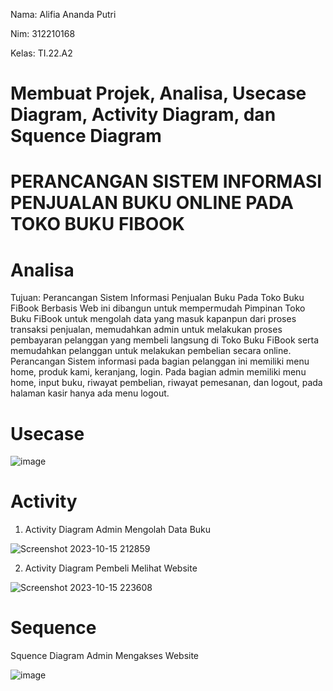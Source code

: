 Nama: Alifia Ananda Putri

Nim: 312210168

Kelas: TI.22.A2

# Membuat Projek, Analisa, Usecase Diagram, Activity Diagram, dan Squence Diagram

# PERANCANGAN SISTEM INFORMASI PENJUALAN BUKU ONLINE PADA TOKO BUKU FIBOOK

# Analisa

Tujuan: Perancangan Sistem Informasi Penjualan Buku Pada Toko Buku FiBook Berbasis Web ini dibangun untuk mempermudah Pimpinan Toko Buku FiBook untuk mengolah data yang masuk kapanpun dari proses transaksi penjualan, memudahkan admin untuk melakukan proses pembayaran pelanggan yang membeli langsung di Toko Buku FiBook serta memudahkan pelanggan untuk melakukan pembelian secara online. Perancangan Sistem informasi pada bagian pelanggan ini memiliki menu home, produk kami, keranjang, login. Pada bagian admin memiliki menu home, input buku, riwayat pembelian, riwayat pemesanan, dan logout, pada halaman kasir hanya ada menu logout.

# Usecase

![image](https://github.com/Alifiananda06/Tugas-RPL/assets/115884834/1d8d11f9-0b59-4b24-a63e-eb94c9cdd525)


# Activity

1. Activity Diagram Admin Mengolah Data Buku

![Screenshot 2023-10-15 212859](https://github.com/Alifiananda06/Tugas-RPL/assets/115884834/bf23fe1e-ff06-493c-a355-a8915818f72e)


2. Activity Diagram Pembeli Melihat Website

![Screenshot 2023-10-15 223608](https://github.com/Alifiananda06/Tugas-RPL/assets/115884834/4694c04e-2a25-4553-b707-a34984daecca)



# Sequence 

Squence Diagram Admin Mengakses Website

![image](https://github.com/Alifiananda06/Tugas-RPL/assets/115884834/ea42909d-71ef-4bd1-b0e1-205e359cebd6)



